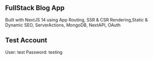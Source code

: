 ## FullStack Blog App 

Built with NextJS 14 using App Routing, SSR & CSR Rendering,Static & Dynamic SEO, ServerActions, MongoDB, NextAPI, OAuth


## Test Account

User: test
Password: testing
